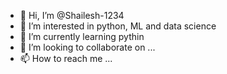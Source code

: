 - 👋 Hi, I’m @Shailesh-1234
- 👀 I’m interested in python, ML and data science
- 🌱 I’m currently learning pythin
- 💞️ I’m looking to collaborate on ...
- 📫 How to reach me ...

<!---
Shailesh-1234/Shailesh-1234 is a ✨ special ✨ repository because its `README.md` (this file) appears on your GitHub profile.
You can click the Preview link to take a look at your changes.
--->
